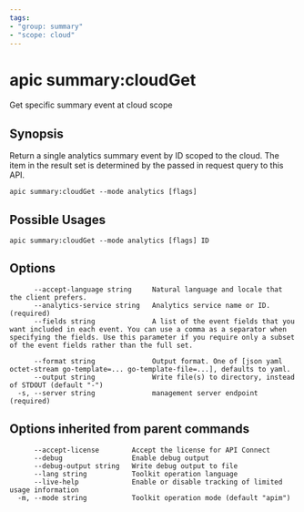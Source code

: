 ```yaml
---
tags:
- "group: summary"
- "scope: cloud"
---
```

# apic summary:cloudGet

Get specific summary event at cloud scope

## Synopsis

Return a single analytics summary event by ID scoped to the cloud. The item in the result set is determined by the passed in request query to this API.

```
apic summary:cloudGet --mode analytics [flags]
```

## Possible Usages

```
apic summary:cloudGet --mode analytics [flags] ID
```

## Options

```
      --accept-language string     Natural language and locale that the client prefers.
      --analytics-service string   Analytics service name or ID. (required)
      --fields string              A list of the event fields that you want included in each event. You can use a comma as a separator when specifying the fields. Use this parameter if you require only a subset of the event fields rather than the full set.
                                   
      --format string              Output format. One of [json yaml octet-stream go-template=... go-template-file=...], defaults to yaml.
      --output string              Write file(s) to directory, instead of STDOUT (default "-")
  -s, --server string              management server endpoint (required)
```

## Options inherited from parent commands

```
      --accept-license        Accept the license for API Connect
      --debug                 Enable debug output
      --debug-output string   Write debug output to file
      --lang string           Toolkit operation language
      --live-help             Enable or disable tracking of limited usage information
  -m, --mode string           Toolkit operation mode (default "apim")
```
